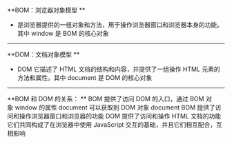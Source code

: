 **BOM：浏览器对象模型 **
- 是浏览器提供的一组对象和方法，用于操作浏览器窗口和浏览器本身的功能。其中 window 是 BOM 的核心对象

------------


**DOM：文档对象模型 **
- DOM 它描述了 HTML 文档的结构和内容，并提供了一组操作 HTML 元素的方法和属性。其中 document 是 DOM 的核心对象

------------


**BOM 和 DOM 的关系： **
BOM 提供了访问 DOM 的入口，通过 BOM 对象 window 的属性 document 可以获取到 DOM 对象 document
BOM 提供了访问和操作浏览器窗口和浏览器的功能
DOM 提供了访问和操作 HTML 文档的功能
它们共同构成了在浏览器中使用 JavaScript 交互的基础，并且它们相互配合，互相影响